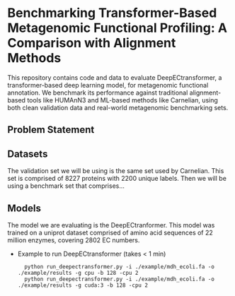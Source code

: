 # Benchmarking Transformer-Based Metagenomic Functional Profiling: A Comparison with Alignment Methods
This repository contains code and data to evaluate DeepECtransformer, a transformer-based deep learning model, for metagenomic functional annotation. We benchmark its performance against traditional alignment-based tools like HUMAnN3 and ML-based methods like Carnelian, using both clean validation data and real-world metagenomic benchmarking sets.
## Problem Statement
## Datasets
The validation set we will be using is the same set used by Carnelian. This set is comprised of 8227 proteins with 2200 unique labels. Then we will be using a benchmark set that comprises... 
## Models
The model we are evaluating is the DeepECtranformer. This model was trained on a uniprot dataset comprised of amino acid sequences of 22 million enzymes, covering 2802 EC numbers.
- Example to run DeepECtransformer (takes < 1 min)

        python run_deepectransformer.py -i ./example/mdh_ecoli.fa -o ./example/results -g cpu -b 128 -cpu 2
        python run_deepectransformer.py -i ./example/mdh_ecoli.fa -o ./example/results -g cuda:3 -b 128 -cpu 2
